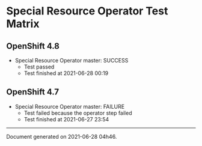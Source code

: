 
Special Resource Operator Test Matrix
=====================================

OpenShift 4.8
-------------

* Special Resource Operator master: SUCCESS
  - Test passed
  - Test finished at 2021-06-28 00:19

OpenShift 4.7
-------------

* Special Resource Operator master: FAILURE
  - Test failed because the operator step failed
  - Test finished at 2021-06-27 23:54


---
Document generated on 2021-06-28 04h46.
